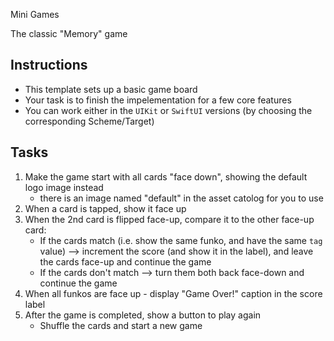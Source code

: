 Mini Games

The classic "Memory" game

## Instructions

- This template sets up a basic game board
- Your task is to finish the impelementation for a few core features
- You can work either in the `UIKit` or `SwiftUI` versions (by choosing the corresponding Scheme/Target)

## Tasks

1. Make the game start with all cards "face down", showing the default logo image instead
    - there is an image named "default" in the asset catolog for you to use
2. When a card is tapped, show it face up
3. When the 2nd card is flipped face-up, compare it to the other face-up card:
    - If the cards match (i.e. show the same funko, and have the same `tag` value) --> increment the score (and show it in the label), and leave the cards face-up and continue the game
    - If the cards don't match --> turn them both back face-down and continue the game
4. When all funkos are face up - display "Game Over!" caption in the score label
5. After the game is completed, show a button to play again
    - Shuffle the cards and start a new game
